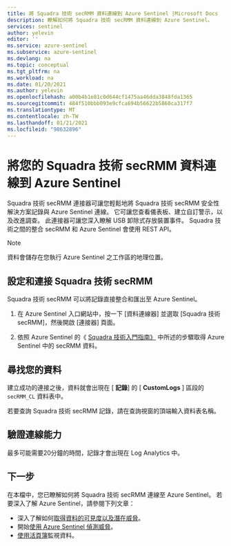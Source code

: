 ```yaml
---
title: 將 Squadra 技術 secRMM 資料連線到 Azure Sentinel |Microsoft Docs
description: 瞭解如何將 Squadra 技術 secRMM 資料連線到 Azure Sentinel。
services: sentinel
author: yelevin
editor: ''
ms.service: azure-sentinel
ms.subservice: azure-sentinel
ms.devlang: na
ms.topic: conceptual
ms.tgt_pltfrm: na
ms.workload: na
ms.date: 01/20/2021
ms.author: yelevin
ms.openlocfilehash: a00b4b1e81c0d644cf1475aa46dda3848fda1365
ms.sourcegitcommit: 484f510bbb093e9cfca694b56622b5860ca317f7
ms.translationtype: MT
ms.contentlocale: zh-TW
ms.lasthandoff: 01/21/2021
ms.locfileid: "98632896"
---
```

# <a name="connect-your-squadra-technologies-secrmm-data-to-azure-sentinel"></a>將您的 Squadra 技術 secRMM 資料連線到 Azure Sentinel 

Squadra 技術 secRMM 連接器可讓您輕鬆地將 Squadra 技術 secRMM 安全性解決方案記錄與 Azure Sentinel 連線。 它可讓您查看儀表板、建立自訂警示，以及改進調查。 此連接器可讓您深入瞭解 USB 卸除式存放裝置事件。 Squadra 技術之間的整合 secRMM 和 Azure Sentinel 會使用 REST API。

> [!NOTE]
> 資料會儲存在您執行 Azure Sentinel 之工作區的地理位置。

## <a name="configure-and-connect-squadra-technologies-secrmm"></a>設定和連接 Squadra 技術 secRMM 

Squadra 技術 secRMM 可以將記錄直接整合和匯出至 Azure Sentinel。
1. 在 Azure Sentinel 入口網站中，按一下 [資料連線器] 並選取 [Squadra 技術 secRMM]，然後開啟 [連接器] 頁面。

2. 依照 Azure Sentinel 的《 [Squadra 技術入門指南》](http://www.squadratechnologies.com/StaticContent/ProductDownload/secRMM/9.9.0.0/secRMMAzureSentinelAdministratorGuide.pdf) 中所述的步驟取得 Azure Sentinel 中的 secRMM 資料。   

## <a name="find-your-data"></a>尋找您的資料

建立成功的連接之後，資料就會出現在 [ **記錄**] 的 [ **CustomLogs** ] 區段的 `secRMM_CL` 資料表中。

若要查詢 Squadra 技術 secRMM 記錄，請在查詢視窗的頂端輸入資料表名稱。

## <a name="validate-connectivity"></a>驗證連線能力

最多可能需要20分鐘的時間，記錄才會出現在 Log Analytics 中。 

## <a name="next-steps"></a>下一步

在本檔中，您已瞭解如何將 Squadra 技術 secRMM 連線至 Azure Sentinel。 若要深入了解 Azure Sentinel，請參閱下列文章：

- 深入了解如何[取得資料的可見度以及潛在威脅](quickstart-get-visibility.md)。
- 開始[使用 Azure Sentinel 偵測威脅](tutorial-detect-threats-built-in.md)。
- [使用活頁簿](tutorial-monitor-your-data.md)監視資料。
